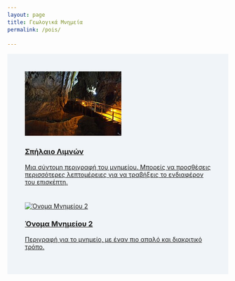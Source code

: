 ```yaml
---
layout: page
title: Γεωλογικά Μνημεία
permalink: /pois/

---
```

<div class="geological-monuments-container">
  <a href="URL_ΜΝΗΜΕΙΟΥ_1" class="geological-monument-card">
    <img src="assets/images/Lake_cave_σπηλαιο_λιμνων.JPG" alt="Σπήλαιο Λιμνών">
    <div class="card-content">
      <h3>Σπήλαιο Λιμνών</h3>
      <p>Μια σύντομη περιγραφή του μνημείου. Μπορείς να προσθέσεις περισσότερες λεπτομέρειες για να τραβήξεις το ενδιαφέρον του επισκέπτη.</p>
    </div>
  </a>
  <a href="URL_ΜΝΗΜΕΙΟΥ_2" class="geological-monument-card">
    <img src="URL_ΕΙΚΟΝΑΣ_2" alt="Όνομα Μνημείου 2">
    <div class="card-content">
      <h3>Όνομα Μνημείου 2</h3>
      <p>Περιγραφή για το μνημείο, με έναν πιο απαλό και διακριτικό τρόπο.</p>
    </div>
  </a>
</div>
<style>
.geological-monuments-container {
  display: grid;
  grid-template-columns: repeat(auto-fit, minmax(250px, 1fr));
  gap: 24px;
  padding: 40px;
  background-color: #f0f4f8;
}

.geological-monument-card {
  background: linear-gradient(135deg, #a0d2eb, #00c6ff);
  border-radius: 16px;
  overflow: hidden;
  box-shadow: 0 6px 15px rgba(0, 0, 0, 0.1);
  transition: transform 0.3s ease;
}

.geological-monument-card:hover {
  transform: scale(1.05);
}

.geological-monument-card img {
  width: 100%;
  height: 200px;
  object-fit: cover;
  border-bottom: 3px solid #fff;
}

.card-content {
  padding: 20px;
  color: #ffffff;
  text-align: center;
}

.card-content h3 {
  font-size: 22px;
  margin: 0 0 10px;
}

.card-content p {
  font-size: 14px;
  line-height: 1.6;
}
</style>
